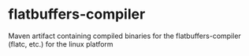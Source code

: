 # flatbuffers-compiler
Maven artifact containing compiled binaries for the flatbuffers-compiler (flatc, etc.) for the linux platform
